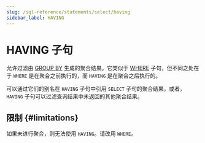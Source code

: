 ```yaml
---
slug: /sql-reference/statements/select/having
sidebar_label: HAVING
---
```



# HAVING 子句

允许过滤由 [GROUP BY](/sql-reference/statements/select/group-by) 生成的聚合结果。它类似于 [WHERE](../../../sql-reference/statements/select/where.md) 子句，但不同之处在于 `WHERE` 是在聚合之前执行的，而 `HAVING` 是在聚合之后执行的。

可以通过它们的别名在 `HAVING` 子句中引用 `SELECT` 子句的聚合结果。或者，`HAVING` 子句可以过滤查询结果中未返回的其他聚合结果。

## 限制 {#limitations}

如果未进行聚合，则无法使用 `HAVING`。请改用 `WHERE`。
